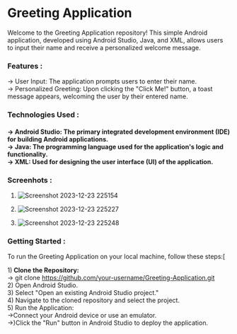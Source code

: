 <h1> Greeting Application </h1>
Welcome to the Greeting Application repository! This simple Android application, developed using Android Studio, Java, and XML, allows users to input their name and receive a personalized welcome message.<br>

<h3> Features : </h4>
-> User Input: The application prompts users to enter their name. <br>
-> Personalized Greeting: Upon clicking the "Click Me!" button, a toast message appears, welcoming the user by their entered name.<br>
<h3> Technologies Used : <h4>
-> Android Studio: The primary integrated development environment (IDE) for building Android applications.<br>
-> Java: The programming language used for the application's logic and functionality.<br>
-> XML: Used for designing the user interface (UI) of the application.<br>

 <h3>Screenhots : </h3>
 
1) ![Screenshot 2023-12-23 225154](https://github.com/Shivarora22/Greeting_app-java/assets/104933581/d8d2fb1c-d161-499f-95c0-bef1b24b8ed9)

2) ![Screenshot 2023-12-23 225227](https://github.com/Shivarora22/Greeting_app-java/assets/104933581/825c24c2-a6ef-4514-acf3-1dfaed9fb8fb)

3) ![Screenshot 2023-12-23 225248](https://github.com/Shivarora22/Greeting_app-java/assets/104933581/8f780312-4485-4959-aa69-c2c6e5a7db8e)

<h3>Getting Started : </h4>
To run the Greeting Application on your local machine, follow these steps:[

1)<b> Clone the Repository: </b> <br>
 -> git clone https://github.com/your-username/Greeting-Application.git<br>
2) Open Android Studio.<br>
3) Select "Open an existing Android Studio project."<br>
4) Navigate to the cloned repository and select the project.<br>
5) Run the Application: <br>
  ->Connect your Android device or use an emulator.<br>
  ->)Click the "Run" button in Android Studio to deploy the application.<br>


